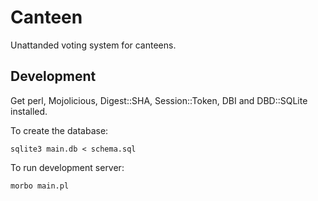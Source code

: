 Canteen
=======

Unattanded voting system for canteens.

Development
-----------

Get perl, Mojolicious, Digest::SHA, Session::Token, DBI and DBD::SQLite installed.

To create the database:

    sqlite3 main.db < schema.sql

To run development server:

    morbo main.pl
